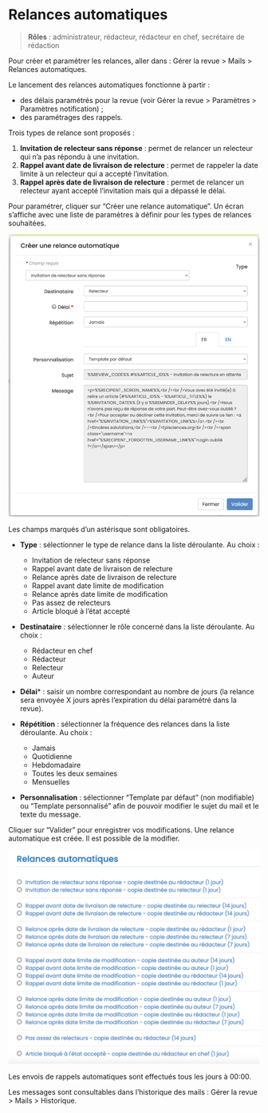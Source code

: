 # Relances automatiques
> **Rôles** : administrateur, rédacteur, rédacteur en chef, secrétaire de rédaction

Pour créer et paramétrer les relances, aller dans : Gérer la revue > Mails > Relances automatiques.

Le lancement des relances automatiques fonctionne à partir :

+ des délais paramétrés pour la revue (voir Gérer la revue > Paramètres > Paramètres notification) ;
+ des paramétrages des rappels.

Trois types de relance sont proposés :

1. **Invitation de relecteur sans réponse** : permet de relancer un relecteur qui n’a pas répondu à une invitation.
2. **Rappel avant date de livraison de relecture** : permet de rappeler la date limite à un relecteur qui a accepté l’invitation.
3. **Rappel après date de livraison de relecture** : permet de relancer un relecteur ayant accepté l’invitation mais 
   qui a dépassé le délai.

Pour paramétrer, cliquer sur “Créer une relance automatique”. Un écran s’affiche avec une liste de paramètres à définir pour les types de relances souhaitées.

![Alt text](img/reminders-1.png "Créer une relance automatique : formulaire")

Les champs marqués d’un astérisque sont obligatoires.

+ **Type** : sélectionner le type de relance dans la liste déroulante. Au choix :

  - Invitation de relecteur sans réponse 
  - Rappel avant date de livraison de relecture 
  - Relance après date de livraison de relecture 
  - Rappel avant date limite de modification 
  - Relance après date limite de modification 
  - Pas assez de relecteurs 
  - Article bloqué à l’état accepté

+ **Destinataire** : sélectionner le rôle concerné dans la liste déroulante. Au choix :

  - Rédacteur en chef 
  - Rédacteur 
  - Relecteur 
  - Auteur

+ **Délai*** : saisir un nombre correspondant au nombre de jours (la relance sera envoyée X jours après l’expiration du délai paramétré dans la revue).

+ **Répétition** : sélectionner la fréquence des relances dans la liste déroulante. Au choix :
  - Jamais 
  - Quotidienne 
  - Hebdomadaire 
  - Toutes les deux semaines 
  - Mensuelles

+ **Personnalisation** : sélectionner “Template par défaut” (non modifiable) ou “Template personnalisé” afin de pouvoir modifier le sujet du mail et le texte du message.

Cliquer sur “Valider” pour enregistrer vos modifications. Une relance automatique est créée. Il est possible de la modifier.

![Alt text](img/reminders-2.png "Créer une relance automatique : liste des relances")

Les envois de rappels automatiques sont effectués tous les jours à 00:00.

Les messages sont consultables dans l’historique des mails : Gérer la revue >  Mails > Historique.